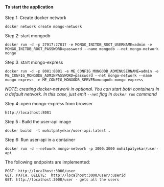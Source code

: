 #### To start the application

Step 1: Create docker network

    docker network create mongo-network 

Step 2: start mongodb 

    docker run -d -p 27017:27017 -e MONGO_INITDB_ROOT_USERNAME=admin -e MONGO_INITDB_ROOT_PASSWORD=password --name mongodb --net mongo-network mongo    

Step 3: start mongo-express
    
    docker run -d -p 8081:8081 -e ME_CONFIG_MONGODB_ADMINUSERNAME=admin -e ME_CONFIG_MONGODB_ADMINPASSWORD=password --net mongo-network --name mongo-express -e ME_CONFIG_MONGODB_SERVER=mongodb mongo-express   

_NOTE: creating docker-network in optional. You can start both containers in a default network. In this case, just emit `--net` flag in `docker run` command_

Step 4: open mongo-express from browser

    http://localhost:8081

Step 5 : Build the user-api image   
```
docker build  -t mohitpalyekar/user-api:latest . 
```

Step 6: Run user-api in a container

``` 
docker run -d --network mongo-network -p 3000:3000 mohitpalyekar/user-api
```

The following endpoints are implemented:
```
POST: http://localhost:3000/user
GET, PATCH, DELETE:  http://localhost:3000/user/:userid
GET: http://localhost:3000/user - gets all the users
```
